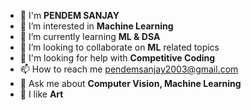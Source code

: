 - 👋 I'm **PENDEM SANJAY**
- 👀 I’m interested in **Machine Learning**
- 🌱 I’m currently learning **ML & DSA**
- 💞️ I’m looking to collaborate on **ML** related topics
- 🎀 I'm looking for help with **Competitive Coding**
- 📫 How to reach me pendemsanjay2003@gmail.com
- 🎍 Ask me about **Computer Vision, Machine Learning**
- 🎨 I like **Art**
<!-- sanjay-906/sanjay-906 is a ✨ special ✨ repository because its `README.md` -->
<!---
 (this file) appears on your GitHub profile.
You can click the Preview link to take a look at your changes.
--->
